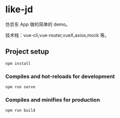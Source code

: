 # like-jd

仿京东 App 做的简单的 demo。

技术栈：vue-cli,vue-router,vueX,axios,mock 等。

## Project setup

```
npm install
```

### Compiles and hot-reloads for development

```
npm run serve
```

### Compiles and minifies for production

```
npm run build
```
